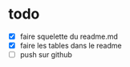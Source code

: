 # todo

- [x] faire squelette du readme.md
- [x] faire les tables dans le readme
- [ ] push sur github
